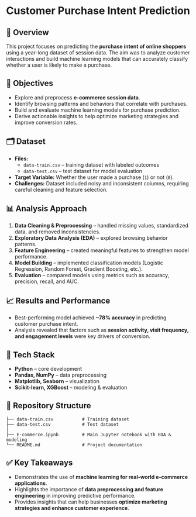 # Customer Purchase Intent Prediction  

## 📌 Overview  
This project focuses on predicting the **purchase intent of online shoppers** using a year-long dataset of session data. The aim was to analyze customer interactions and build machine learning models that can accurately classify whether a user is likely to make a purchase.  

## 🎯 Objectives  
- Explore and preprocess **e-commerce session data**.  
- Identify browsing patterns and behaviors that correlate with purchases.  
- Build and evaluate machine learning models for purchase prediction.  
- Derive actionable insights to help optimize marketing strategies and improve conversion rates.  

## 🗂 Dataset  
- **Files:**  
  - `data-train.csv` – training dataset with labeled outcomes  
  - `data-test.csv` – test dataset for model evaluation  
- **Target Variable:** Whether the user made a purchase (`1`) or not (`0`).  
- **Challenges:** Dataset included noisy and inconsistent columns, requiring careful cleaning and feature selection.  

## 📊 Analysis Approach  
1. **Data Cleaning & Preprocessing** – handled missing values, standardized data, and removed inconsistencies.  
2. **Exploratory Data Analysis (EDA)** – explored browsing behavior patterns.  
3. **Feature Engineering** – created meaningful features to strengthen model performance.  
4. **Model Building** – implemented classification models (Logistic Regression, Random Forest, Gradient Boosting, etc.).  
5. **Evaluation** – compared models using metrics such as accuracy, precision, recall, and AUC.  

## 📈 Results and Performance  
- Best-performing model achieved **~78% accuracy** in predicting customer purchase intent.  
- Analysis revealed that factors such as **session activity, visit frequency, and engagement levels** were key drivers of conversion.  

## 🚀 Tech Stack  
- **Python** – core development  
- **Pandas, NumPy** – data preprocessing  
- **Matplotlib, Seaborn** – visualization  
- **Scikit-learn, XGBoost** – modeling & evaluation  

## 📂 Repository Structure  
```
├── data-train.csv           # Training dataset 
├── data-test.csv            # Test dataset 
│
├── E-commerce.ipynb         # Main Jupyter notebook with EDA & modeling
└── README.md                # Project documentation
```  

## ✅ Key Takeaways  
- Demonstrates the use of **machine learning for real-world e-commerce applications**.  
- Highlights the importance of **data preprocessing and feature engineering** in improving predictive performance.  
- Provides insights that can help businesses **optimize marketing strategies and enhance customer experience**.  
